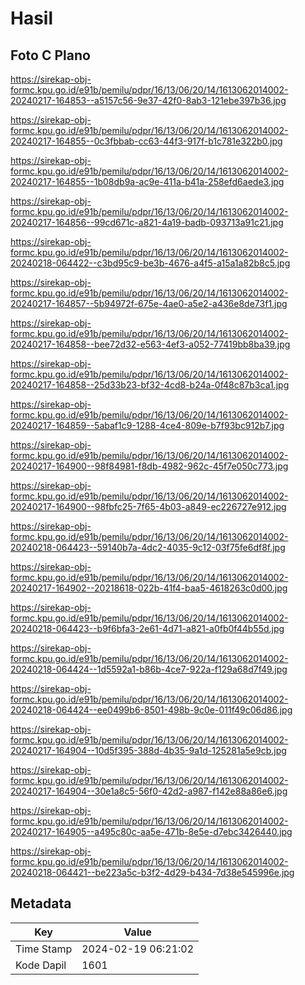# Hasil

## Foto C Plano

https://sirekap-obj-formc.kpu.go.id/e91b/pemilu/pdpr/16/13/06/20/14/1613062014002-20240217-164853--a5157c56-9e37-42f0-8ab3-121ebe397b36.jpg

https://sirekap-obj-formc.kpu.go.id/e91b/pemilu/pdpr/16/13/06/20/14/1613062014002-20240217-164855--0c3fbbab-cc63-44f3-917f-b1c781e322b0.jpg

https://sirekap-obj-formc.kpu.go.id/e91b/pemilu/pdpr/16/13/06/20/14/1613062014002-20240217-164855--1b08db9a-ac9e-411a-b41a-258efd6aede3.jpg

https://sirekap-obj-formc.kpu.go.id/e91b/pemilu/pdpr/16/13/06/20/14/1613062014002-20240217-164856--99cd671c-a821-4a19-badb-093713a91c21.jpg

https://sirekap-obj-formc.kpu.go.id/e91b/pemilu/pdpr/16/13/06/20/14/1613062014002-20240218-064422--c3bd95c9-be3b-4676-a4f5-a15a1a82b8c5.jpg

https://sirekap-obj-formc.kpu.go.id/e91b/pemilu/pdpr/16/13/06/20/14/1613062014002-20240217-164857--5b94972f-675e-4ae0-a5e2-a436e8de73f1.jpg

https://sirekap-obj-formc.kpu.go.id/e91b/pemilu/pdpr/16/13/06/20/14/1613062014002-20240217-164858--bee72d32-e563-4ef3-a052-77419bb8ba39.jpg

https://sirekap-obj-formc.kpu.go.id/e91b/pemilu/pdpr/16/13/06/20/14/1613062014002-20240217-164858--25d33b23-bf32-4cd8-b24a-0f48c87b3ca1.jpg

https://sirekap-obj-formc.kpu.go.id/e91b/pemilu/pdpr/16/13/06/20/14/1613062014002-20240217-164859--5abaf1c9-1288-4ce4-809e-b7f93bc912b7.jpg

https://sirekap-obj-formc.kpu.go.id/e91b/pemilu/pdpr/16/13/06/20/14/1613062014002-20240217-164900--98f84981-f8db-4982-962c-45f7e050c773.jpg

https://sirekap-obj-formc.kpu.go.id/e91b/pemilu/pdpr/16/13/06/20/14/1613062014002-20240217-164900--98fbfc25-7f65-4b03-a849-ec226727e912.jpg

https://sirekap-obj-formc.kpu.go.id/e91b/pemilu/pdpr/16/13/06/20/14/1613062014002-20240218-064423--59140b7a-4dc2-4035-9c12-03f75fe6df8f.jpg

https://sirekap-obj-formc.kpu.go.id/e91b/pemilu/pdpr/16/13/06/20/14/1613062014002-20240217-164902--20218618-022b-41f4-baa5-4618263c0d00.jpg

https://sirekap-obj-formc.kpu.go.id/e91b/pemilu/pdpr/16/13/06/20/14/1613062014002-20240218-064423--b9f6bfa3-2e61-4d71-a821-a0fb0f44b55d.jpg

https://sirekap-obj-formc.kpu.go.id/e91b/pemilu/pdpr/16/13/06/20/14/1613062014002-20240218-064424--1d5592a1-b86b-4ce7-922a-f129a68d7f49.jpg

https://sirekap-obj-formc.kpu.go.id/e91b/pemilu/pdpr/16/13/06/20/14/1613062014002-20240218-064424--ee0499b6-8501-498b-9c0e-011f49c06d86.jpg

https://sirekap-obj-formc.kpu.go.id/e91b/pemilu/pdpr/16/13/06/20/14/1613062014002-20240217-164904--10d5f395-388d-4b35-9a1d-125281a5e9cb.jpg

https://sirekap-obj-formc.kpu.go.id/e91b/pemilu/pdpr/16/13/06/20/14/1613062014002-20240217-164904--30e1a8c5-56f0-42d2-a987-f142e88a86e6.jpg

https://sirekap-obj-formc.kpu.go.id/e91b/pemilu/pdpr/16/13/06/20/14/1613062014002-20240217-164905--a495c80c-aa5e-471b-8e5e-d7ebc3426440.jpg

https://sirekap-obj-formc.kpu.go.id/e91b/pemilu/pdpr/16/13/06/20/14/1613062014002-20240218-064421--be223a5c-b3f2-4d29-b434-7d38e545996e.jpg


## Metadata

| Key        | Value               |
| ---------- | ------------------- |
| Time Stamp | 2024-02-19 06:21:02 |
| Kode Dapil | 1601                |



